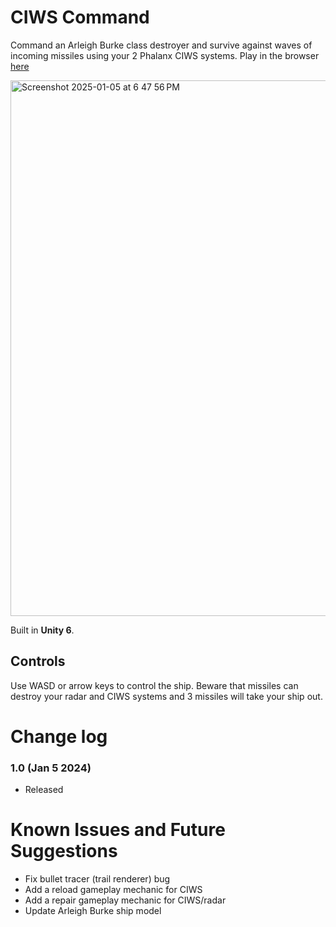 # CIWS Command
Command an Arleigh Burke class destroyer and survive against waves of incoming missiles using your 2 Phalanx CIWS systems. Play in the browser [here](https://bananapeel202.github.io/CIWS-Command/)

<img width="857" alt="Screenshot 2025-01-05 at 6 47 56 PM" src="https://github.com/user-attachments/assets/fe13a266-d271-4d35-99fe-007294f67f1b" />

Built in **Unity 6**.

## Controls

Use WASD or arrow keys to control the ship. Beware that missiles can destroy your radar and CIWS systems and 3 missiles will take your ship out. 


# Change log

### 1.0 (Jan 5 2024)

- Released

# Known Issues and Future Suggestions
- Fix bullet tracer (trail renderer) bug
- Add a reload gameplay mechanic for CIWS
- Add a repair gameplay mechanic for CIWS/radar
- Update Arleigh Burke ship model
